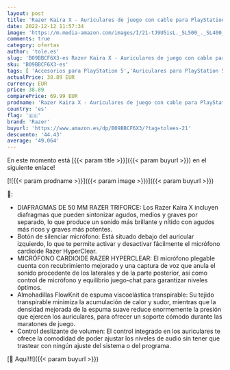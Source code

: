 ```yaml
---
layout: post
title: 'Razer Kaira X - Auriculares de juego con cable para PlayStation 5 + PC + Mac + Switch + Móvil  controladores de 50 mm  micrófono cardioide  control de volumen  Negro y Blanco'
date: 2022-12-12 11:57:34
image: 'https://m.media-amazon.com/images/I/21-tJ9U5isL._SL500_._SL400_.jpg'
comments: true
category: ofertas
author: 'tole.es'
slug: 'B09BBCF6X3-es Razer Kaira X - Auriculares de juego con cable para...'
sku: 'B09BBCF6X3-es'
tags: [ 'Accesorios para PlayStation 5','Auriculares para PlayStation 5','Hardware y juegos para PlayStation 5','Videojuegos','playstation','razer','🇪🇸', ]
actualPrice: 38.89 EUR
currency: EUR
price: 38.89
comparePrice: 69.99 EUR
prodname: 'Razer Kaira X - Auriculares de juego con cable para PlayStation 5 + PC + Mac + Switch + Móvil  controladores de 50 mm  micrófono cardioide  control de volumen  Negro y Blanco'
country: 'es'
flag: '🇪🇸'
brand: 'Razer'
buyurl: 'https://www.amazon.es/dp/B09BBCF6X3/?tag=tolees-21'
descuento: '44.43'
average: '49.064'
---
```


En este momento está [{{< param title >}}]({{< param buyurl >}}) en el siguiente enlace!

[![{{< param prodname >}}]({{< param image >}})]({{< param buyurl >}})

🔎:

- DIAFRAGMAS DE 50 MM RAZER TRIFORCE: Los Razer Kaira X incluyen diafragmas que pueden sintonizar agudos, medios y graves por separado, lo que produce un sonido más brillante y nítido con agudos más ricos y graves más potentes.
- Botón de silenciar micrófono: Está situado debajo del auricular izquierdo, lo que te permite activar y desactivar fácilmente el micrófono cardioide Razer HyperClear.
- MICRÓFONO CARDIOIDE RAZER HYPERCLEAR: El micrófono plegable cuenta con recubrimiento mejorado y una captura de voz que anula el sonido procedente de los laterales y de la parte posterior, así como control de micrófono y equilibrio juego-chat para garantizar niveles óptimos.
- Almohadillas FlowKnit de espuma viscoelástica transpirable: Su tejido transpirable minimiza la acumulación de calor y sudor, mientras que la densidad mejorada de la espuma suave reduce enormemente la presión que ejercen los auriculares, para ofrecer un soporte cómodo durante las maratones de juego.
- Control deslizante de volumen: El control integrado en los auriculares te ofrece la comodidad de poder ajustar los niveles de audio sin tener que trastear con ningún ajuste del sistema o del programa.

[🛒 Aquí!!!]({{< param buyurl >}})
